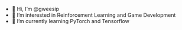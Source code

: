 - 👋 Hi, I’m @gweesip
- 👀 I’m interested in Reinforcement Learning and Game Development
- 🌱 I’m currently learning PyTorch and Tensorflow

<!---
gweesip/gweesip is a ✨ special ✨ repository because its `README.md` (this file) appears on your GitHub profile.
You can click the Preview link to take a look at your changes.
--->
